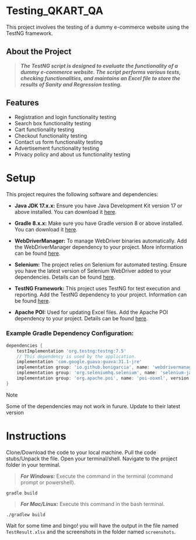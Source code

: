# Testing_QKART_QA

This project involves the testing of a dummy e-commerce website using the TestNG framework.

## About the Project

> ***The TestNG script is designed to evaluate the functionality of a dummy e-commerce website. The script performs various tests, checking functionalities, and maintains an Excel file  to store the results of Sanity and Regression testing.***
## Features

- Registration and login functionality testing
- Search box functionality testing
- Cart functionality testing
- Checkout functionality testing
- Contact us form functionality testing
- Advertisement functionality testing
- Privacy policy and about us functionality testing

# Setup

This project requires the following software and dependencies:

- **Java JDK 17.x.x:** Ensure you have Java Development Kit version 17 or above installed. You can download it [here](https://www.oracle.com/java/technologies/javase-downloads.html).

- **Gradle 8.x.x:** Make sure you have Gradle version 8 or above installed. You can download it [here](https://gradle.org/install/).

- **WebDriverManager:** To manage WebDriver binaries automatically. Add the WebDriverManager dependency to your project. More information can be found [here](https://github.com/bonigarcia/webdrivermanager).

- **Selenium:** The project relies on Selenium for automated testing. Ensure you have the latest version of Selenium WebDriver added to your dependencies. Details can be found [here](https://www.selenium.dev/downloads/).

- **TestNG Framework:** This project uses TestNG for test execution and reporting. Add the TestNG dependency to your project. Information can be found [here](https://testng.org/doc/).

- **Apache POI:** Used for updating Excel files. Add the Apache POI dependency to your project. Details can be found [here](https://poi.apache.org/).

### Example Gradle Dependency Configuration:

```gradle
dependencies {
    testImplementation 'org.testng:testng:7.5'
    // This dependency is used by the application.
    implementation 'com.google.guava:guava:31.1-jre'
    implementation group: 'io.github.bonigarcia', name: 'webdrivermanager', version: '5.6.2'
    implementation group: 'org.seleniumhq.selenium', name: 'selenium-java', version: '4.15.0'
    implementation group: 'org.apache.poi', name: 'poi-ooxml', version: '5.2.4'
}
```

> [!NOTE]
> Some of the dependencies may not work in furure. Update to their latest version
# Instructions

Clone/Download the code to your local machine. Pull the code stubs/Unpack the file. Open your terminal/shell. Navigate to the project folder in your terminal.

> ***For Windows:*** Execute the command in the terminal (command prompt or powershell).
```
gradle build
```
> ***For Mac/Linux:*** Execute this command in the bash terminal.
```
./gradlew build
```

Wait for some time and bingo! you will have the output in the file named `TestResult.xlsx` and the screenshots in the folder named `screenshots`.

